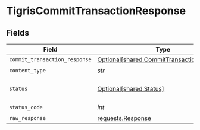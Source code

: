 # TigrisCommitTransactionResponse


## Fields

| Field                                                                                          | Type                                                                                           | Required                                                                                       | Description                                                                                    |
| ---------------------------------------------------------------------------------------------- | ---------------------------------------------------------------------------------------------- | ---------------------------------------------------------------------------------------------- | ---------------------------------------------------------------------------------------------- |
| `commit_transaction_response`                                                                  | [Optional[shared.CommitTransactionResponse]](../../models/shared/committransactionresponse.md) | :heavy_minus_sign:                                                                             | OK                                                                                             |
| `content_type`                                                                                 | *str*                                                                                          | :heavy_check_mark:                                                                             | N/A                                                                                            |
| `status`                                                                                       | [Optional[shared.Status]](../../models/shared/status.md)                                       | :heavy_minus_sign:                                                                             | Default error response                                                                         |
| `status_code`                                                                                  | *int*                                                                                          | :heavy_check_mark:                                                                             | N/A                                                                                            |
| `raw_response`                                                                                 | [requests.Response](https://requests.readthedocs.io/en/latest/api/#requests.Response)          | :heavy_minus_sign:                                                                             | N/A                                                                                            |
